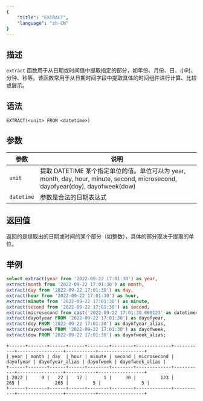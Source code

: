 ```yaml
---
{
    "title": "EXTRACT",
    "language": "zh-CN"
}
---
```


## 描述

`extract` 函数用于从日期或时间值中提取指定的部分，如年份、月份、日、小时、分钟、秒等。该函数常用于从日期时间字段中提取具体的时间组件进行计算、比较或展示。

## 语法

`EXTRACT(<unit> FROM <datetime>)`

## 参数

| 参数 | 说明 |
| -- | -- |
| `unit` | 提取 DATETIME 某个指定单位的值。单位可以为 year, month, day, hour, minute, second, microsecond, dayofyear(doy), dayofweek(dow) |
| `datetime` | 参数是合法的日期表达式 |

## 返回值

返回的是提取出的日期或时间的某个部分（如整数），具体的部分取决于提取的单位。

## 举例

```sql
select extract(year from '2022-09-22 17:01:30') as year,
extract(month from '2022-09-22 17:01:30') as month,
extract(day from '2022-09-22 17:01:30') as day,
extract(hour from '2022-09-22 17:01:30') as hour,
extract(minute from '2022-09-22 17:01:30') as minute,
extract(second from '2022-09-22 17:01:30') as second,
extract(microsecond from cast('2022-09-22 17:01:30.000123' as datetimev2(6))) as microsecond,
extract(dayofyear FROM '2022-09-22 17:01:30') as dayofyear,
extract(doy FROM '2022-09-22 17:01:30') as dayofyear_alias,
extract(dayofweek FROM '2022-09-22 17:01:30') as dayofweek,
extract(dow FROM '2022-09-22 17:01:30') as dayofweek_alias;
```

```text
+------+-------+------+------+--------+--------+-------------+-----------+-----------------+-----------+-----------------+
| year | month | day  | hour | minute | second | microsecond | dayofyear | dayofyear_alias | dayofweek | dayofweek_alias |
+------+-------+------+------+--------+--------+-------------+-----------+-----------------+-----------+-----------------+
| 2022 |     9 |   22 |   17 |      1 |     30 |         123 |       265 |             265 |         5 |               5 |
+------+-------+------+------+--------+--------+-------------+-----------+-----------------+-----------+-----------------+
```

